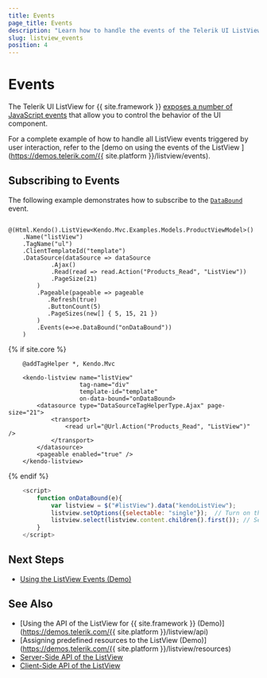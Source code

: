 ```yaml
---
title: Events
page_title: Events
description: "Learn how to handle the events of the Telerik UI ListView component for {{ site.framework }}."
slug: listview_events
position: 4
---
```


# Events

The Telerik UI ListView for {{ site.framework }} [exposes a number of JavaScript events](/api/Kendo.Mvc.UI.Fluent/ListViewEventBuilder) that allow you to control the behavior of the UI component.

For a complete example of how to handle all ListView events triggered by user interaction, refer to the [demo on using the events of the ListView ](https://demos.telerik.com/{{ site.platform }}/listview/events).


## Subscribing to Events

The following example demonstrates how to subscribe to the [`DataBound`](https://docs.telerik.com/kendo-ui/api/javascript/ui/listview/events/databound) event.

```HtmlHelper
    @(Html.Kendo().ListView<Kendo.Mvc.Examples.Models.ProductViewModel>()
    .Name("listView")
    .TagName("ul")
    .ClientTemplateId("template")
    .DataSource(dataSource => dataSource
            .Ajax()
            .Read(read => read.Action("Products_Read", "ListView"))
            .PageSize(21)
        )
        .Pageable(pageable => pageable
           .Refresh(true)
           .ButtonCount(5)
           .PageSizes(new[] { 5, 15, 21 })
        )
        .Events(e=>e.DataBound("onDataBound"))
    )
```
{% if site.core %}
```TagHelper
    @addTagHelper *, Kendo.Mvc

    <kendo-listview name="listView"
                    tag-name="div"
                    template-id="template"
                    on-data-bound="onDataBound>
        <datasource type="DataSourceTagHelperType.Ajax" page-size="21">
            <transport>
                <read url="@Url.Action("Products_Read", "ListView")" />
            </transport>
        </datasource>
        <pageable enabled="true" />
    </kendo-listview>
```
{% endif %}
```JavaScript
    <script>
        function onDataBound(e){
            var listview = $("#listView").data("kendoListView");
            listview.setOptions({selectable: "single"});  // Turn on the selectable mode of the ListView.
            listview.select(listview.content.children().first()); // Select the first item.
        }
    </script>
```

## Next Steps

* [Using the ListView Events (Demo)](https://demos.telerik.com/aspnet-core/listview/events)

## See Also

* [Using the API of the ListView for {{ site.framework }} (Demo)](https://demos.telerik.com/{{ site.platform }}/listview/api)
* [Assigning predefined resources to the ListView (Demo)](https://demos.telerik.com/{{ site.platform }}/listview/resources)
* [Server-Side API of the ListView](/api/listview)
* [Client-Side API of the ListView](https://docs.telerik.com/kendo-ui/api/javascript/ui/listview)